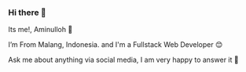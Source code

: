 ### Hi there 👋

Its me!, Aminulloh 👻

I’m From Malang, Indonesia. and I'm a Fullstack Web Developer 😊

Ask me about anything via social media, I am very happy to answer it 🤗

<!--
and I’m currently...

- learning ReactJS and ExpressJS 🌱
- open for job offers 👀

**aminulloh2002/aminulloh2002** is a ✨ _special_ ✨ repository because its `README.md` (this file) appears on your GitHub profile.
Here are some ideas to get you started:

- 🔭 I’m a FullStack Web Developer
- 👯 I’m looking to collaborate on ...
- 🤔 I’m looking for help with ...
- 📫 You can reach me via email aminulloh2002@gmail.com
- 📫 How to reach me: ...
- 😄 Pronouns: ...
- 💬 Ask me about anything via social media, I am very happy to answer it 🤗
- ⚡ Fun fact: ...
-->
